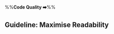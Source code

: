 <link rel="stylesheet" href="{{baseUrl}}/css/textbook.css">

<div class="website-content">

%%**Code Quality :arrow_right:**%%

## Guideline: Maximise Readability

<div id="main">

<include src="introduction/embed.md" />
<include src="basics/embed.md" />
<include src="intermediate/embed.md" />
<include src="advanced/embed.md" />

</div>

</div>
